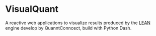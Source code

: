 # VisualQuant
A reactive web applications to visualize results produced by the
[LEAN](https://github.com/QuantConnect/Lean) engine develop by QuanntConncect, build with 
Python Dash.